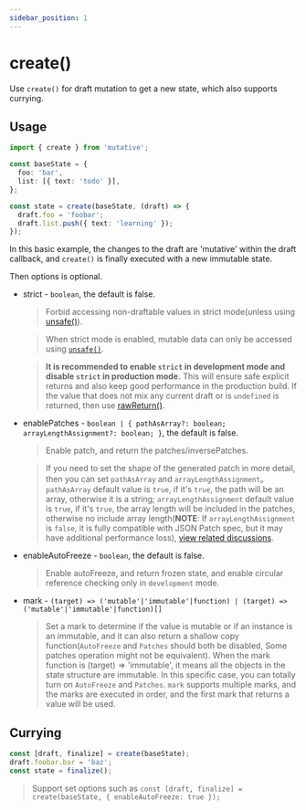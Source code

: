 ```yaml
---
sidebar_position: 1
---
```


# create()

Use `create()` for draft mutation to get a new state, which also supports currying.

## Usage

```ts
import { create } from 'mutative';

const baseState = {
  foo: 'bar',
  list: [{ text: 'todo' }],
};

const state = create(baseState, (draft) => {
  draft.foo = 'foobar';
  draft.list.push({ text: 'learning' });
});
```

In this basic example, the changes to the draft are 'mutative' within the draft callback, and `create()` is finally executed with a new immutable state.

Then options is optional.

- strict - `boolean`, the default is false.

  > Forbid accessing non-draftable values in strict mode(unless using [unsafe()](#unsafe)).

  > When strict mode is enabled, mutable data can only be accessed using [`unsafe()`](#unsafe).

  > **It is recommended to enable `strict` in development mode and disable `strict` in production mode.** This will ensure safe explicit returns and also keep good performance in the production build. If the value that does not mix any current draft or is `undefined` is returned, then use [rawReturn()](#rawreturn).

- enablePatches - `boolean | { pathAsArray?: boolean; arrayLengthAssignment?: boolean; }`, the default is false.

  > Enable patch, and return the patches/inversePatches.

  > If you need to set the shape of the generated patch in more detail, then you can set `pathAsArray` and `arrayLengthAssignment`。`pathAsArray` default value is `true`, if it's `true`, the path will be an array, otherwise it is a string; `arrayLengthAssignment` default value is `true`, if it's `true`, the array length will be included in the patches, otherwise no include array length(**NOTE**: If `arrayLengthAssignment` is `false`, it is fully compatible with JSON Patch spec, but it may have additional performance loss), [view related discussions](https://github.com/unadlib/mutative/issues/6).

- enableAutoFreeze - `boolean`, the default is false.

  > Enable autoFreeze, and return frozen state, and enable circular reference checking only in `development` mode.

- mark - `(target) => ('mutable'|'immutable'|function) | (target) => ('mutable'|'immutable'|function)[]`
  > Set a mark to determine if the value is mutable or if an instance is an immutable, and it can also return a shallow copy function(`AutoFreeze` and `Patches` should both be disabled, Some patches operation might not be equivalent).
  > When the mark function is (target) => 'immutable', it means all the objects in the state structure are immutable. In this specific case, you can totally turn on `AutoFreeze` and `Patches`.
  > `mark` supports multiple marks, and the marks are executed in order, and the first mark that returns a value will be used.

## Currying

```ts
const [draft, finalize] = create(baseState);
draft.foobar.bar = 'baz';
const state = finalize();
```

> Support set options such as `const [draft, finalize] = create(baseState, { enableAutoFreeze: true });`
